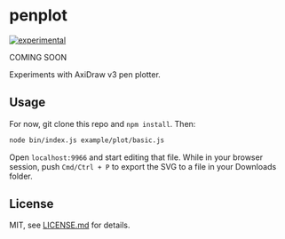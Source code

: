# penplot

[![experimental](http://badges.github.io/stability-badges/dist/experimental.svg)](http://github.com/badges/stability-badges)

COMING SOON

Experiments with AxiDraw v3 pen plotter.

## Usage

For now, git clone this repo and `npm install`. Then:

```sh
node bin/index.js example/plot/basic.js
```

Open `localhost:9966` and start editing that file. While in your browser session, push `Cmd/Ctrl + P` to export the SVG to a file in your Downloads folder.


## License

MIT, see [LICENSE.md](http://github.com/mattdesl/penplot/blob/master/LICENSE.md) for details.
